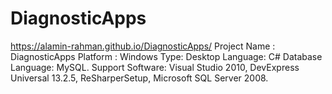 # DiagnosticApps
https://alamin-rahman.github.io/DiagnosticApps/
Project Name : DiagnosticApps
Platform : Windows
Type: Desktop 
Language: C#
Database Language: MySQL.
Support Software: Visual Studio 2010, DevExpress Universal 13.2.5, ReSharperSetup, Microsoft SQL Server 2008.
